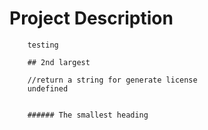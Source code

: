 # Project Description
        testing
        
        ## 2nd largest
        
        //return a string for generate license 
        undefined

        
        ###### The smallest heading
        
        